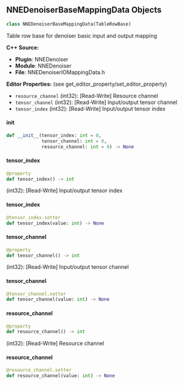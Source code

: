 ## NNEDenoiserBaseMappingData Objects

```python
class NNEDenoiserBaseMappingData(TableRowBase)
```

Table row base for denoiser basic input and output mapping

**C++ Source:**

- **Plugin**: NNEDenoiser
- **Module**: NNEDenoiser
- **File**: NNEDenoiserIOMappingData.h

**Editor Properties:** (see get_editor_property/set_editor_property)

- ``resource_channel`` (int32):  [Read-Write] Resource channel
- ``tensor_channel`` (int32):  [Read-Write] Input/output tensor channel
- ``tensor_index`` (int32):  [Read-Write] Input/output tensor index

<a id="unreal.NNEDenoiserBaseMappingData.__init__"></a>

#### __init__

```python
def __init__(tensor_index: int = 0,
             tensor_channel: int = 0,
             resource_channel: int = 0) -> None
```

<a id="unreal.NNEDenoiserBaseMappingData.tensor_index"></a>

#### tensor_index

```python
@property
def tensor_index() -> int
```

(int32):  [Read-Write] Input/output tensor index

<a id="unreal.NNEDenoiserBaseMappingData.tensor_index"></a>

#### tensor_index

```python
@tensor_index.setter
def tensor_index(value: int) -> None
```

<a id="unreal.NNEDenoiserBaseMappingData.tensor_channel"></a>

#### tensor_channel

```python
@property
def tensor_channel() -> int
```

(int32):  [Read-Write] Input/output tensor channel

<a id="unreal.NNEDenoiserBaseMappingData.tensor_channel"></a>

#### tensor_channel

```python
@tensor_channel.setter
def tensor_channel(value: int) -> None
```

<a id="unreal.NNEDenoiserBaseMappingData.resource_channel"></a>

#### resource_channel

```python
@property
def resource_channel() -> int
```

(int32):  [Read-Write] Resource channel

<a id="unreal.NNEDenoiserBaseMappingData.resource_channel"></a>

#### resource_channel

```python
@resource_channel.setter
def resource_channel(value: int) -> None
```

<a id="unreal.NNEDenoiserInputMappingData"></a>